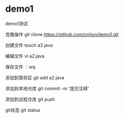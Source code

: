 # demo1
demo1测试

克隆操作
git clone https://github.com/cnlisn/demo1.git

创建文件
touch a2.java

编辑文件
vi a2.java

保存文件
：wq

添加到暂存区
git add a2.java

添加到本地仓库
git commit -m '提交注释'

添加到远程仓库
git push

git状态
git status




